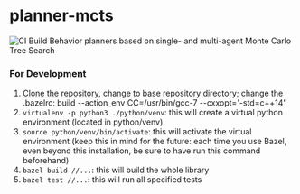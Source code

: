 # planner-mcts
![CI Build](https://github.com/bark-simulator/planner-mcts/workflows/CI/badge.svg)
Behavior planners based on single- and multi-agent Monte Carlo Tree Search

### For Development
1. [Clone the repository](https://git.fortiss.org/bark-simulator/planner-mcts), change to base repository directory; change the .bazelrc: build --action_env CC=/usr/bin/gcc-7 --cxxopt='-std=c++14'
2. `virtualenv -p python3 ./python/venv`: this will create a virtual python environment (located in python/venv)
2. `source python/venv/bin/activate`: this will activate the virtual environment (keep this in mind for the future: each time you use Bazel, even beyond this installation, be sure to have run this command beforehand)
3. `bazel build //...`: this will build the whole library
4. `bazel test //...`: this will run all specified tests
